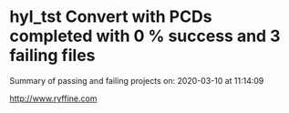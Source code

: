 # hyl_tst Convert with PCDs completed with 0 % success and 3 failing files

Summary of passing and failing projects on: 2020-03-10 at 11:14:09

http://www.ryffine.com
